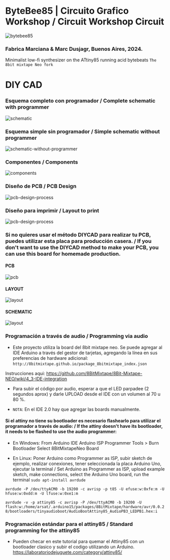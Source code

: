 # ByteBee85 | Circuito Grafico Workshop / Circuit Workshop Circuit
![bytebee85](https://raw.githubusercontent.com/marsfactory/ByteBee85/main/diycad/bytebee85.png)

### Fabrica Marciana & Marc Dusjagr, Buenos Aires, 2024. 
Minimalist low-fi synthesizer on the ATtiny85 running acid bytebeats
``The 8bit mixtape Neo fork`` 

# DIY CAD

### Esquema completo con programador / Complete schematic with programmer
![schematic](https://raw.githubusercontent.com/marsfactory/ByteBee85/main/diycad/esquema.png)

### Esquema simple sin programador / Simple schematic without programmer
![schematic-without-programmer](https://raw.githubusercontent.com/marsfactory/ByteBee85/main/diycad/esquema-sin-programmer.png)

### Componentes / Components
![components](https://raw.githubusercontent.com/marsfactory/ByteBee85/main/diycad/componenetes.png)

### Diseño de PCB / PCB Design
![pcb-design-process](https://raw.githubusercontent.com/marsfactory/ByteBee85/main/diycad/pcb-process.png)

### Diseño para imprimir / Layout to print
![pcb-design-process](https://raw.githubusercontent.com/marsfactory/ByteBee85/main/diycad/template-components.png)


### Si no quieres usar el método DIYCAD para realizar tu PCB, puedes utilizar esta placa para producción casera. / If you don't want to use the DIYCAD method to make your PCB, you can use this board for homemade production.

#### PCB
![pcb](https://raw.githubusercontent.com/marsfactory/ByteBee85/main/hardware/production/pcb.png)

#### LAYOUT
![layout](https://raw.githubusercontent.com/marsfactory/ByteBee85/main/hardware/production/layout.png)

#### SCHEMATIC
![layout](https://raw.githubusercontent.com/marsfactory/ByteBee85/main/hardware/images/schematic.jpg)

### Programación a través de audio / Programming via audio

- Este proyecto utiliza la board del 8bit mixtape neo. Se puede agregar al IDE Arduino a través del gestor de tarjetas, agregando la línea en sus preferencias de hardware adicional: 
`http://8bitmixtape.github.io/package_8bitmixtape_index.json`
 
 Instrucciones aqui: 
 https://github.com/8BitMixtape/8Bit-Mixtape-NEO/wiki/4_3-IDE-integration

- Para subir el código por audio, esperar a que el LED parpadee (2 segundos aprox) y darle UPLOAD desde el IDE con un volumen al 70 u 80 %.

- `NOTA`: En el IDE 2.0 hay que agregar las boards manualmente.


#### Si el attiny no tiene su bootloader es necesario flashearlo para utilizar el programador a través de audio: / If the attiny doesn't have its bootloader, it needs to be flashed to use the audio programmer:

- En Windows:
From Arduino IDE
Arduino ISP Programmer 
Tools > Burn Bootloader
Select 8BitMixtapeNeo Board

- En Linux:
Poner Arduino como Programmer as ISP, subir sketch de ejemplo, realizar conexiones, tener seleccionada la placa Arduino Uno, ejecutar la terminal / Set Arduino as Programmer as ISP, upload example sketch, make connections, select the Arduino Uno board, run the terminal
``sudo apt-install avrdude``  

``avrdude -P /dev/ttyACM0 -b 19200 -c avrisp -p t85 -U efuse:w:0xfe:m -U hfuse:w:0xdd:m -U lfuse:w:0xe1:m``

``avrdude -v -p attiny85 -c avrisp -P /dev/ttyACM0 -b 19200 -U flash:w:/home/arsat/.arduino15/packages/8BitMixtape/hardware/avr/0.0.28/bootloaders/tinyaudioboot/AudioBootAttiny85_AudioPB3_LEDPB1.hex:i`` 

### Programación estándar para el attiny85 / Standard programming for the attiny85

- Pueden checar en este tutorial para quemar el Attiny85 con un bootloader clasico y subir el codigo utilizando un Arduino. 
https://laboratoriodejuguete.com/category/attiny85/

